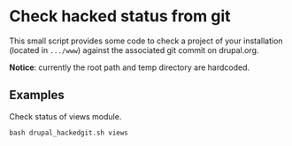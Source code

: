 # Check hacked status from git

This small script provides some code to check a project of your installation (located in `.../www`) against the associated git commit on drupal.org.

**Notice**: currently the root path and temp directory are hardcoded. 

## Examples

Check status of views module.

```
bash drupal_hackedgit.sh views
```
